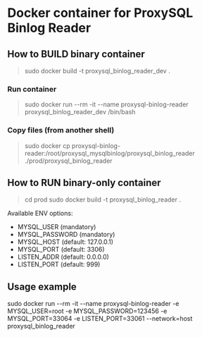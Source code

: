 # Docker container for ProxySQL Binlog Reader

## How to BUILD binary container
> sudo docker build -t proxysql_binlog_reader_dev .

### Run container
> sudo docker run --rm -it --name proxysql-binlog-reader proxysql_binlog_reader_dev /bin/bash

### Copy files (from another shell)
> sudo docker cp proxysql-binlog-reader:/root/proxysql_mysqlbinlog/proxysql_binlog_reader ./prod/proxysql_binlog_reader

## How to RUN binary-only container
> cd prod
> sudo docker build -t proxysql_binlog_reader .

Available ENV options:
- MYSQL_USER (mandatory)
- MYSQL_PASSWORD (mandatory)
- MYSQL_HOST (default: 127.0.0.1)
- MYSQL_PORT (default: 3306)
- LISTEN_ADDR (default: 0.0.0.0)
- LISTEN_PORT (default: 999)

## Usage example

sudo docker run --rm -it --name proxysql-binlog-reader -e MYSQL_USER=root -e MYSQL_PASSWORD=123456 -e MYSQL_PORT=33064 -e LISTEN_PORT=33061 --network=host proxysql_binlog_reader
